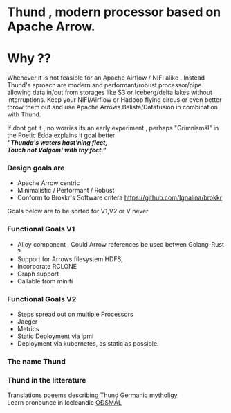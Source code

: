 # Thund , modern processor based on Apache Arrow. 

# Why ??
Whenever it is not feasible for an Apache Airflow / NIFI alike . 
Instead Thund's aproach are modern and performant/robust processor/pipe allowing data in/out from storages like S3 or Iceberg/delta lakes without interruptions. Keep your NIFI/Airflow or Hadoop flying circus or even better throw them out and use Apache Arrows Balista/Datafusion in combination with Thund. 


If dont get it , no worries its an early experiment , perhaps "Grímnismál" in the Poetic Edda explains it goal better  
*__"Thunda's waters hast'ning fleet,__*  
*__Touch not Valgom! with thy feet."__*


### Design goals are
* Apache Arrow centric
* Minimalistic / Performant / Robust
* Conform to  Brokkr's Software critera https://github.com/Ignalina/brokkr


Goals below are to be sorted for V1,V2 or V never

### Functional Goals  V1 
* Alloy component , Could Arrow references be used betwen Golang-Rust ?
* Support for Arrows filesystem HDFS,
* Incorporate RCLONE
* Graph support
* Callable from minifi

### Functional Goals V2

* Steps spread out on multiple Processors
* Jaeger 
* Metrics
* Static Deployment via ipmi
* Deployment via kubernetes, as static as possible.

### The name Thund


### Thund in the litterature
Translations poeems describing Thund [Germanic mytholigy](http://www.germanicmythology.com/PoeticEdda/GRM21.html)  
Learn pronounce in Iceleandic [ÓÐSMÁL](https://odsmal.org/thund-thund-mythological-river)  


